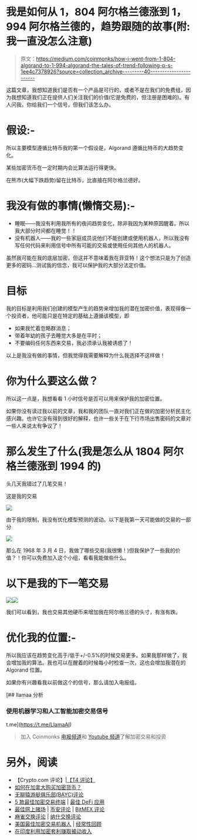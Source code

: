 # 我是如何从 1，804 阿尔格兰德涨到 1，994 阿尔格兰德的，趋势跟随的故事(附:我一直没怎么注意)

> 原文：<https://medium.com/coinmonks/how-i-went-from-1-804-algorand-to-1-994-algorand-the-tales-of-trend-following-p-s-1ee4c7378926?source=collection_archive---------40----------------------->

这篇文章，我想知道我们是否有一个产品是可行的，或者不是在我们的免费组，因为我想知道我们正在提供人们关注我们的价值(它是免费的，但注册是困难的)。有人问我，你给我们一个信号，但我们该怎么办。

# 假设:-

所以主要模型遵循比特币我的第一个假设是，Algorand 遵循比特币的大趋势变化。

某些加密货币在一定时期内会比算法运行得更快。

在熊市(大幅下跌趋势)留在比特币，比直接在阿尔格兰德好。

# 我没有做的事情(懒惰交易):-

*   睡眠——我没有利用我所有的夜间趋势变化，除非我因为某种原因醒着。所以我大部分时间都在睡觉！！
*   没有机器人——我的一些家庭成员说他们不能创建或使用机器人，所以我没有写任何代码来利用信号中所有可能的交易或使用任何其他人的机器人。

虽然我可能在我的底层加密，但这并不意味着我在菲亚特！这个想法只是为了创造更多的密码…测试我的信念，我可以保护我的大部分法定价值。

# 目标

我的目标是利用我们创建的模型产生的趋势来增加我的潜在加密价值，表现得像一个投资者，他可能只是在特定的基础上遵循该模型，即

*   如果我忙着忽略群消息；
*   带着年幼的孩子去睡觉大多是在平时；
*   不要编码任何东西来交易，我必须承认我被诱惑了！

以上是我没有做的事情，但我觉得我需要解释为什么我选择不这样做！

# 你为什么要这么做？

所以这一点是，我想看看 1 小时信号是否可以用来保护我的加密位置。

如果你没有读过我以前的文章，我和我的团队一直对我们正在做的加密分析民主化感兴趣。也许它没有得到很好的解释，也许一些关于在下行市场出售密码的文章对一些人来说太有争议了！

# 那么发生了什么(我是怎么从 1804 阿尔格兰德涨到 1994 的)

头几天我错过了几笔交易！

这是我的交易

![](img/c4eed08efd4e93434af318aa6d20a613.png)

由于我的限制，我没有优化模型预测的波动。以下是我第一天可能做的交易的一部分

![](img/b36119cfa58da84b1d076092f60dede7.png)

那么在 1968 年 3 月 4 日，我做了哪些交易(我很懒！)但我保护了一些我的价值？！你可以免费加入这个小组，看看我能做些什么。

# 以下是我的下一笔交易

![](img/9f5752a3cab55b9aa60d8ea786ff7bec.png)![](img/e64cc447e97ac1bf9f63bebcdf1c572c.png)

我们可以看到，我也交易其他硬币来增加我在阿尔格兰德的头寸，有涨有跌。

# 优化我的位置:-

所以我应该在趋势变化高于/低于+/-0.5%的时候交易更多。如果我那样做了，我会增加我的算法。我也可以在醒着的时候每小时检查一次，这也会增加我潜在的 Algorand 位置。

如果你有兴趣看我以前做这个的信号，那么请加入电报组。

[](https://t.me/LlamaAI) [## llamaa 分析

### 使用机器学习和人工智能加密交易信号

t.me](https://t.me/LlamaAI) 

> 加入 Coinmonks [电报频道](https://t.me/coincodecap)和 [Youtube 频道](https://www.youtube.com/c/coinmonks/videos)了解加密交易和投资

# 另外，阅读

*   【Crypto.com 评论】|[【T4 评论】](/coinmonks/crypto-com-review-f143dca1f74c)
*   [如何在加拿大购买加密货币？](https://coincodecap.com/how-to-buy-cryptocurrency-in-canada)
*   [无聊猿游艇俱乐部(BAYC)评论](https://coincodecap.com/bored-ape-yacht-club-bayc-review)
*   [5 款最佳加密交易终端](https://coincodecap.com/crypto-trading-terminals) | [最佳 DeFi 应用](https://coincodecap.com/best-defi-apps)
*   [最佳网上赌场](https://coincodecap.com/best-online-casinos) | [币安评论](/coinmonks/binance-review-ee10d3bf3b6e) | [BitMEX 评论](https://coincodecap.com/bitmex-review)
*   [麻雀交换评论](https://coincodecap.com/sparrow-exchange-review) | [纳什交换评论](https://coincodecap.com/nash-exchange-review)
*   [美国最佳加密交易机器人](https://coincodecap.com/crypto-trading-bots-in-the-us) | [经常性回顾](https://coincodecap.com/changelly-review)
*   [在印度利用加密套利赚取被动收入](https://coincodecap.com/crypto-arbitrage-in-india)